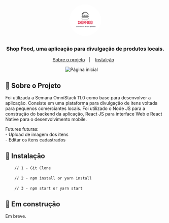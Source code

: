 <h1 align="center">
  <img alt="Gympoint" title="Gympoint" src="images/logo.png" width="100px" style="border-radius:100px"/>
</h1>

<h3 align="center">
    Shop Food, uma aplicação para divulgação de produtos locais.
</h3>


<p align="center">
  <!-- <img alt="GitHub language count" src="https://img.shields.io/github/languages/count/LauraBeatris/gympoint-mobile?color=%23EE4D64"> -->
</p>

<p align="center">
  <a href="#rocket-about-the-project">Sobre o projeto</a>&nbsp;&nbsp;&nbsp;|&nbsp;&nbsp;&nbsp;
  <a href="#runner-itallation">Instalção</a>&nbsp;&nbsp;&nbsp;
</p>

<p align="center">
  <img src="https://i.ibb.co/hH0h5Yn/Captura-de-tela-de-2020-05-24-07-39-00.png" alt="Página inicial" border="0"  height="300" >&nbsp;&nbsp;&nbsp;&nbsp;&nbsp;&nbsp;

</p>

## :rocket: Sobre o Projeto
 Foi utilizada a Semana OmniStack 11.0 como base para desenvolver a aplicação. Consiste em uma plataforma para divulgação de itens voltada para pequenos comerciantes locais. Foi utilizado o Node JS para a construção do backend da aplicação, React JS para interface Web e React Native para o desenvolvimento mobile.
  </br>
  
  Futures futuras: 
    <br>
    - Upload de imagem dos itens <br/>
    - Editar os itens cadastrados
 
## :runner: Instalação 

```   
    // 1 - Git Clone
  
    // 2 - npm install or yarn install
  
    // 3 - npm start or yarn start
```

## :construction: Em construção 
Em breve.